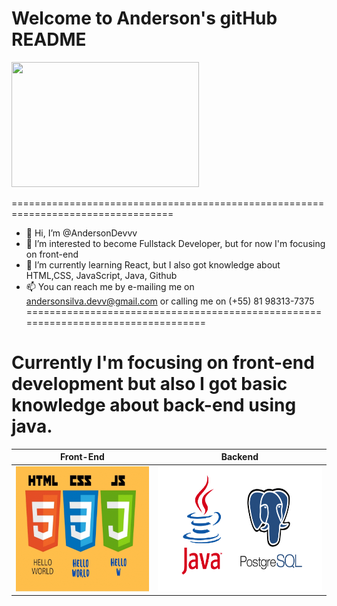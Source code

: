 # Welcome to Anderson's gitHub README
<img src="https://github.com/AndersonDevv/ReadMe/blob/main/helloWorld1.gif" width="300" height="200"> 

==================================================================================
- 👋 Hi, I’m @AndersonDevvv
- 👀 I’m interested to become Fullstack Developer, but for now I'm focusing on front-end 
- 🌱 I’m currently learning React, but I also got knowledge about HTML,CSS, JavaScript, Java, Github
- 📫 You can reach me by e-mailing me on andersonsilva.devv@gmail.com or calling me on (+55) 81 98313-7375
==================================================================================

# Currently I'm focusing on front-end development but also I got basic knowledge about back-end using java.

Front-End | Backend 
------------ | -------------
<img src="https://github.com/AndersonDevv/ReadMe/blob/main/frontEnd.gif" width="" height="200">| <img src="https://github.com/AndersonDevv/ReadMe/blob/main/postgresJava.png" width="400" height="200">




<!---
AndersonDevvv/AndersonDevvv is a ✨ special ✨ repository because its `README.md` (this file) appears on your GitHub profile.
You can click the Preview link to take a look at your changes.
Created by Anderson Silva using https://guides.github.com/features/mastering-markdown/
--->
